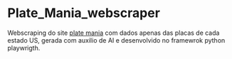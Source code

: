 # Plate_Mania_webscraper

Webscraping do site [plate mania](platesmania.com/) com dados apenas das placas de cada estado US, gerada com auxilio de AI e desenvolvido no framewrok python playwrigth.

